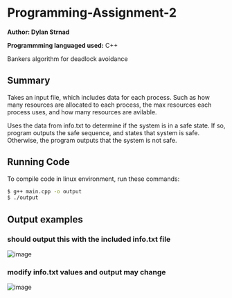 # Programming-Assignment-2

**Author: Dylan Strnad**

**Programmming languaged used:** C++

Bankers algorithm for deadlock avoidance

## Summary
Takes an input file, which includes data for each process. Such as how many resources are allocated to each process,
the max resources each process uses, and how many resources are avilable.

Uses the data from info.txt to determine if the system is in a safe state. If so, program outputs the safe sequence, and states that system is safe. Otherwise, the program outputs that the system is not safe.

## Running Code
To compile code in linux environment, run these commands:
```sh
$ g++ main.cpp -o output
$ ./output
```

## Output examples

### should output this with the included info.txt file
![image](https://github.com/user-attachments/assets/aa8d9641-6157-4d49-97e2-37a6c45c8cb2)

### modify info.txt values and output may change
![image](https://github.com/user-attachments/assets/463c34a9-0823-46a5-af29-8d2f8acd2926)


